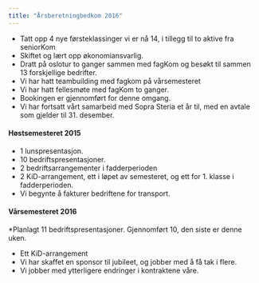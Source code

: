 ```yaml
---
title: "Årsberetningbedkom 2016"
---
```


* Tatt opp 4 nye førsteklassinger vi er nå 14, i tillegg til to aktive fra seniorKom
* Skiftet og lært opp økonomiansvarlig.
* Dratt på oslotur to ganger sammen med fagKom og besøkt til sammen 13 forskjellige bedrifter.
* Vi har hatt teambuilding med fagkom på vårsemesteret
* Vi har hatt fellesmøte med fagKom to ganger.
* Bookingen er gjennomført for denne omgang.
* Vi har fortsatt vårt samarbeid med Sopra Steria et år til, med en avtale som gjelder til 31. desember.

#### Høstsemesteret 2015
* 1 lunspresentasjon.
* 10 bedriftspresentasjoner.
* 2 bedriftsarrangementer i fadderperioden
* 2 KiD-arrangement, ett i løpet av semesteret, og ett for 1. klasse i fadderperioden.
* Vi begynte å fakturer bedriftene for transport.
 
#### Vårsemesteret 2016
*Planlagt 11 bedriftspresentasjoner. Gjennomført 10, den siste er denne uken.
* Ett KiD-arrangement
* Vi har skaffet en sponsor til jubileet, og jobber med å få tak i flere.
* Vi jobber med ytterligere endringer i kontraktene våre.
